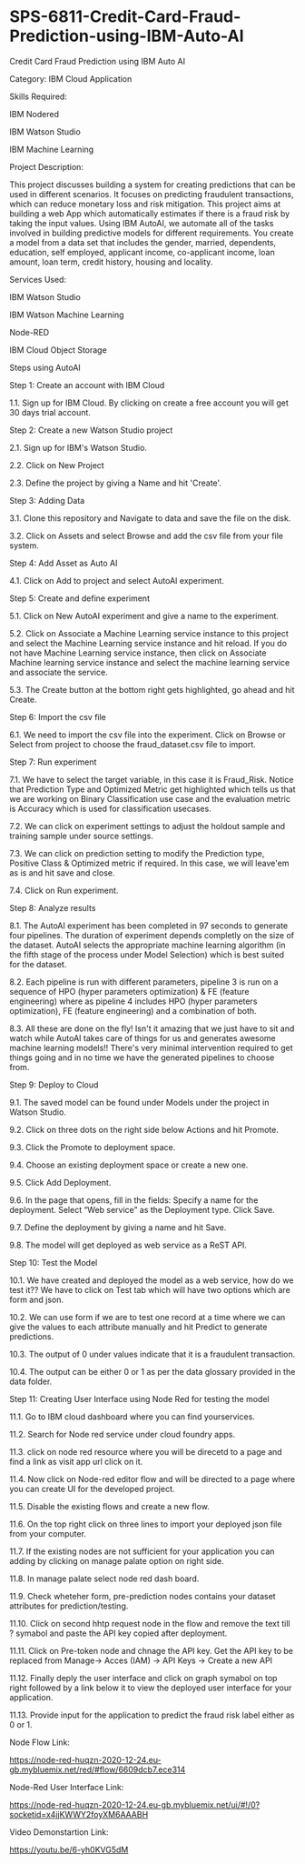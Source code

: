 # SPS-6811-Credit-Card-Fraud-Prediction-using-IBM-Auto-AI
Credit Card Fraud Prediction using IBM Auto AI

Category: IBM Cloud Application

Skills Required:

IBM Nodered

IBM Watson Studio

IBM Machine Learning

Project Description:

This project discusses building a system for creating predictions that can be used in different scenarios. It focuses on predicting fraudulent transactions, which can reduce monetary loss and risk mitigation.
This project aims at building a web App which automatically estimates if there is a fraud risk by taking  the input values.
Using IBM AutoAI, we automate all of the tasks involved in building predictive models for different requirements. You create a model from a data set that includes the gender, married, dependents, education, self employed, applicant income, co-applicant income, loan amount, loan term, credit history, housing and locality.

Services Used:

IBM Watson Studio

IBM Watson Machine Learning

Node-RED

IBM Cloud Object Storage

Steps using AutoAI

Step 1: Create an account with IBM Cloud

1.1. Sign up for IBM Cloud. By clicking on create a free account you will get 30 days trial account.


Step 2: Create a new Watson Studio project

2.1. Sign up for IBM's Watson Studio.

2.2. Click on New Project 

2.3. Define the project by giving a Name and hit 'Create'.


Step 3: Adding Data

3.1. Clone this repository and Navigate to data and save the file on the disk. 

3.2. Click on Assets and select Browse and add the csv file from your file system.


Step 4: Add Asset as Auto AI

4.1. Click on Add to project and select AutoAI experiment.


Step 5: Create and define experiment

5.1. Click on New AutoAI experiment and give a name to the experiment.

5.2. Click on Associate a Machine Learning service instance to this project and select the Machine Learning service instance and hit reload. If you do not have Machine Learning service instance, then click on Associate Machine learning service instance and select the machine learning service and associate the service.

5.3. The Create button at the bottom right gets highlighted, go ahead and hit Create.


Step 6: Import the csv file

6.1. We need to import the csv file into the experiment. Click on Browse or Select from project to choose the fraud_dataset.csv file to import.


Step 7: Run experiment

7.1. We have to select the target variable, in this case it is Fraud_Risk. Notice that Prediction Type and Optimized Metric get highlighted which tells us that we are working on Binary Classification use case and the evaluation metric is Accuracy which is used for classification usecases.

7.2. We can click on experiment settings to adjust the holdout sample and training sample under source settings.

7.3. We can click on prediction setting to modify the Prediction type, Positive Class & Optimized metric if required. In this case, we will leave'em as is and hit save and close.

7.4. Click on Run experiment.


Step 8: Analyze results

8.1. The AutoAI experiment has been completed in 97 seconds to generate four pipelines. The duration of experiment depends completly on the size of the dataset. AutoAI selects the appropriate machine learning algorithm (in the fifth stage of the process under Model Selection) which is best suited for the dataset.

8.2. Each pipeline is run with different parameters, pipeline 3 is run on a sequence of HPO (hyper parameters optimization) & FE (feature engineering) where as pipeline 4 includes HPO (hyper parameters optimization), FE (feature engineering) and a combination of both. 

8.3. All these are done on the fly! Isn't it amazing that we just have to sit and watch while AutoAI takes care of things for us and generates awesome machine learning models!! There's very minimal intervention required to get things going and in no time we have the generated pipelines to choose from.


Step 9: Deploy to Cloud

9.1. The saved model can be found under Models under the project in Watson Studio. 

9.2. Click on three dots on the right side below Actions and hit Promote. 

9.3. Click the Promote to deployment space. 

9.4. Choose an existing deployment space or create a new one. 

9.5. Click Add Deployment.

9.6. In the page that opens, fill in the fields: Specify a name for the deployment. Select “Web service” as the Deployment type. Click Save.

9.7. Define the deployment by giving a name and hit Save. 

9.8. The model will get deployed as web service as a ReST API.


Step 10: Test the Model

10.1. We have created and deployed the model as a web service, how do we test it?? We have to click on Test tab which will have two options which are form and json. 

10.2. We can use form if we are to test one record at a time where we can give the values to each attribute manually and hit Predict to generate predictions. 

10.3. The output of 0 under values indicate that it is a fraudulent transaction. 

10.4. The output can be either 0 or 1 as per the data glossary provided in the data folder.


Step 11: Creating User Interface using Node Red for testing the model

11.1. Go to IBM cloud dashboard where you can find yourservices.

11.2. Search for Node red service under cloud foundry apps.

11.3. click on node red resource where you will be direcetd to a page and find a link as visit app url click on it.

11.4. Now click on Node-red editor flow and will be directed to a page where you can create UI for the developed project.

11.5. Disable the existing flows and create a new flow.

11.6. On the top right click on three lines to import your deployed json file from your computer.

11.7. If the existing nodes are not sufficient for your application you can adding by clicking on manage palate option on right side.

11.8. In manage palate select node red dash board.

11.9. Check wheteher form, pre-prediction nodes contains your dataset attributes for prediction/testing.

11.10. Click on second hhtp request node in the flow and remove the text till ? symabol and paste the API key copied after deployment.

11.11. Click on Pre-token node and chnage the API key. Get the API key to be replaced from Manage-> Acces (IAM) -> API Keys -> Create a new API

11.12. Finally deply the user interface and click on graph symabol on top right followed by a link below it to view the deployed user interface for your application.

11.13. Provide input for the application to predict the fraud risk label either as 0 or 1.

Node Flow Link:

https://node-red-huqzn-2020-12-24.eu-gb.mybluemix.net/red/#flow/6609dcb7.ece314


Node-Red User Interface Link:


https://node-red-huqzn-2020-12-24.eu-gb.mybluemix.net/ui/#!/0?socketid=x4jjKWWY2foyXM6AAABH


Video Demonstartion Link:

https://youtu.be/6-yh0KVG5dM



















